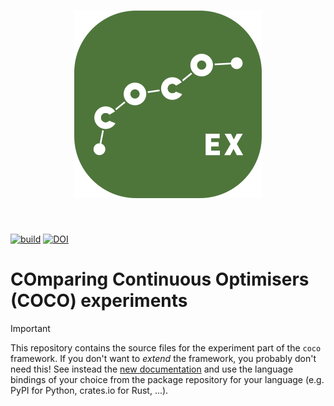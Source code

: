 <h1 align="center">
<img src="https://raw.githubusercontent.com/numbbo/coco-experiment/main/logo/coco-ex-300.webp" width="300">
</h1>
<br>

[![build](https://img.shields.io/github/actions/workflow/status/numbbo/coco-experiment/build.yml?branch=main)][buildaction]
[![DOI](https://zenodo.org/badge/DOI/10.5281/zenodo.2594848.svg)][paper]

# COmparing Continuous Optimisers (COCO) experiments

> [!IMPORTANT]
>
> This repository contains the source files for the experiment part of the `coco` framework.
> If you don't want to *extend* the framework, you probably don't need this!
> See instead the [new documentation](https://numbbo.it/getting-started) and use the language bindings of your choice from the package repository for your language (e.g. PyPI for Python, crates.io for Rust, ...).

[buildaction]: https://github.com/numbbo/coco-experiment/actions?query=branch%3Amain
[paper]: https://doi.org/10.5281/zenodo.2594848
